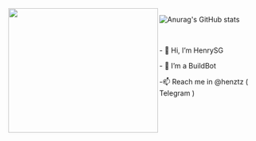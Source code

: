 
<img align="left" src="https://github.com/henrysg29/henrysg29/blob/main/20955fe1233b44e58.gif" width="300" height="250">

![Anurag's GitHub stats](https://github-readme-stats.vercel.app/api?username=henrysg29&show_icons=true&theme=radical)

<br>
<p class="text-center"> - 👋 Hi, I’m HenrySG </p>
<p class="text-center">- 👀 I’m a BuildBot 
<p class="text-center">-📫 Reach me in @henztz ( Telegram )

<!---
henrysg29/henrysg29 is a ✨ special ✨ repository because its `README.md` (this file) appears on your GitHub profile.
You can click the Preview link to take a look at your changes.
--->
